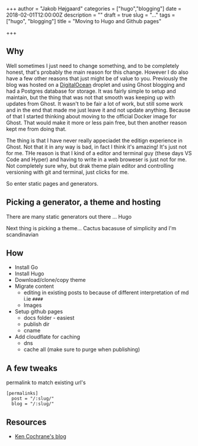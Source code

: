 +++
author = "Jakob Højgaard"
categories = ["hugo","blogging"]
date = 2018-02-01T12:00:00Z
description = ""
draft = true
slug = "..."
tags = ["hugo", "blogging"]
title = "Moving to Hugo and Github pages"

+++
## Why

Well sometimes I just need to change something, and to be completely honest, that's probably the main reason for this change. However I do also have a few other reasons that just might be of value to you. Previously the blog was hosted on a [DigitalOcean]() droplet and using Ghost blogging and had a Postgres database for storage. It was fairly simple to setup and maintain, but the thing that was not that smooth was keeping up with updates from Ghost. It wasn't to be fair a lot of work, but still some work and in the end that made me just leave it and not update anything. Because of that I started thinking about moving to the official Docker image for Ghost. That would make it more or less pain free, but then another reason kept me from doing that. 

The thing is that I have never really appeciadet the editign experience in Ghost. Not that it in any way is bad, in fact I think it's amazing! It's just not for me. THe reason is that I kind of a editor and terminal guy (these days VS Code and Hyper) and having to write in a web broweser is just not for me. Not completely sure why, but drak theme plain editor and controlling versioning with git and terminal, just clicks for me.

So enter static pages and generators.

## Picking a generator, a theme and hosting

There are many static generators out there ... Hugo

Next thing is picking a theme... Cactus bacasuse of simplicity and I'm scandinavian


## How

* Install Go
* Install Hugo
* Download/clone/copy theme
* Migrate content
  * editing in existing posts to because of different interpretation of md i.ie `####`
  * Images
* Setup github pages
  * docs folder - easiest
  * publish dir
  * cname
* Add cloudflate for caching
  * dns
  * cache all (make sure to purge when publishing)

## A few tweaks

permalink to match existing url's
    
```
[permalinks]
  post = "/:slug/"
  blog = "/:slug/"
```

## Resources

- [Ken Cochrane's blog](https://www.google.com.au/url?sa=t&rct=j&q=&esrc=s&source=web&cd=5&cad=rja&uact=8&ved=0ahUKEwiq6crMmtjWAhVGmpQKHXlEA6QQFgg_MAQ&url=https%3A%2F%2Fwww.kencochrane.net%2F2016%2F11%2F20%2Fi-rebuilt-my-blog-with-hugo-and-moved-to-netlify%2F&usg=AOvVaw0YLFz-0fayRaiV4IWVn19K)
